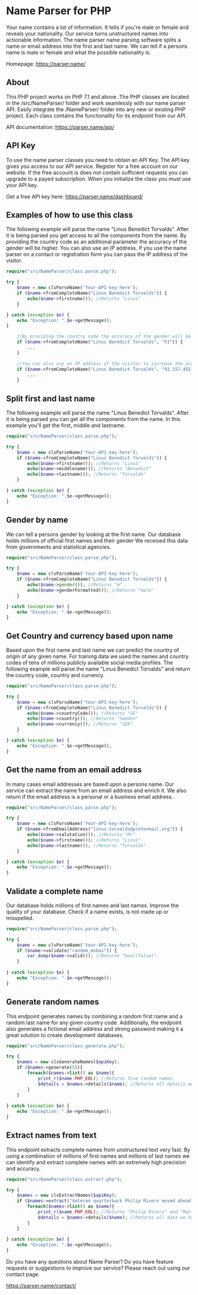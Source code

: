 # Name Parser for PHP
Your name contains a lot of information. 
It tells if you're male or female and reveals your nationality. 
Our service turns unstructured names into actionable information.
The name parser name parsing software splits a name or email address into the first and last name. 
We can tell if a persons name is male or female and what the possible nationality is.

Homepage: <https://parser.name/>

About
------------
This PHP project works on PHP 7.1 and above.
The PHP classes are located in the /src/NameParser/ folder and work seamlessly with our name parser API.
Easily integrate the /NameParser/ folder into any new or existing PHP project. 
Each class contains the functionality for its endpoint from our API.

API documentation: <https://parser.name/api/>

API Key
-----------
To use the name parser classes you need to obtain an API Key.
The API key gives you access to our API service.
Register for a free account on our website.
If the free account is does not contain sufficient requests you can upgrade to a payed subscription.
When you initialize the class you must use your API key.

Get a free API key here: <https://parser.name/dashboard/>

Examples of how to use this class
---------
The following example will parse the name "Linus Benedict Torvalds".
After it is being parsed you get access to all the components from the name.
By providing the country code as an additional parameter the accuracy of the gender will be higher.
You can also use an IP address.
If you use the name parser on a contact or registration form you can pass the IP address of the visitor.
```php
require("src/NameParser/class.parse.php");

try {
    $name = new clsParseName('Your-API-key-here');
    if ($name->fromCompleteName("Linus Benedict Torvalds")) {
        echo($name->firstname()); //Returns "Linus"
    }

} catch (exception $e) {
    echo "Exception: ".$e->getMessage();
}
```
```php
    //By providing the country code the accuracy of the gender will be higher. 
    if ($name->fromCompleteName("Linus Benedict Torvalds", "FI")) {
        ...
    }
```
```php
    //You can also use an IP address of the visitor to increase the accuracy.
    if ($name->fromCompleteName("Linus Benedict Torvalds", "91.157.455.57")) {
        ...
    }
```

Split first and last name
---------
The following example will parse the name "Linus Benedict Torvalds".
After it is being parsed you can get all the components from the name.
In this example you'll get the first, middle and lastname.
```php
require("src/NameParser/class.parse.php");

try {
    $name = new clsParseName('Your-API-key-here');
    if ($name->fromCompleteName("Linus Benedict Torvalds")) {
        echo($name->firstname()); //Returns "Linus"
        echo($name->middlename()); //Returns "Benedict"
        echo($name->lastname()); //Returns "Torvalds"
    }

} catch (exception $e) {
    echo "Exception: ".$e->getMessage();
}
```

Gender by name
---------
We can tell a persons gender by looking at the first name. 
Our database holds millions of official first names and their gender
We received this data from governments and statistical agencies.
```php
require("src/NameParser/class.parse.php");

try {
    $name = new clsParseName('Your-API-key-here');
    if ($name->fromCompleteName("Linus Benedict Torvalds")) {
        echo($name->gender()); //Returns "m"
        echo($name->genderFormatted()); //Returns "male"
    }

} catch (exception $e) {
    echo "Exception: ".$e->getMessage();
}
```

Get Country and currency based upon name
---------
Based upon the first name and last name we can predict the country of origin of any given name. 
For training data we used the names and country codes of tens of millions publicly available social media profiles.
The following example will parse the name "Linus Benedict Torvalds" and return the country code, country and currency.
```php
require("src/NameParser/class.parse.php");

try {
    $name = new clsParseName('Your-API-key-here');
    if ($name->fromCompleteName("Linus Benedict Torvalds")) {
        echo($name->countryCode()); //Returns "SE"
        echo($name->country()); //Returns "Sweden"
        echo($name->currency()); //Returns "SEK"
    }

} catch (exception $e) {
    echo "Exception: ".$e->getMessage();
}
```

Get the name from an email address
---------
In many cases email addresses are based upon a persons name. 
Our service can extract the name from an email address and enrich it.
We also return if the email address is a personal or a business email address.
```php
require("src/NameParser/class.parse.php");

try {
    $name = new clsParseName('Your-API-key-here');
    if ($name->fromEmailAddress("linus.torvalds@protonmail.org")) {
        echo($name->salutation()); //Returns "Mr"
        echo($name->firstname()); //Returns "Linus"
        echo($name->lastname()); //Returns "Torvalds"
    }

} catch (exception $e) {
    echo "Exception: ".$e->getMessage();
}
```

Validate a complete name
---------
Our database holds millions of first names and last names. 
Improve the quality of your database. 
Check if a name exists, is not made up or misspelled.
```php
require("src/NameParser/class.parse.php");

try {
    $name = new clsParseName('Your-API-key-here');
    if ($name->validate("random_mnbas")) {
        var_dump($name->valid()); //Returns "bool(false)".
    }
    
} catch (exception $e) {
    echo "Exception: ".$e->getMessage();
}
```

Generate random names
---------
This endpoint generates names by combining a random first name and a random last name for any given country code. 
Additionally, the endpoint also generates a fictional email address and strong password making it a great solution to create development databases.
```php
require("src/NameParser/class.generate.php");

try {
    $names = new clsGenerateNames($apiKey);
    if ($names->generate(5)){
        foreach($names->list() as $name){
            print_r($name.PHP_EOL); //Returns five random names.
            $details = $names->details($name); //Returns all details we have on the generated name.
        }
    }
    
} catch (exception $e) {
    echo "Exception: ".$e->getMessage();
}
```

Extract names from text
---------
This endpoint extracts complete names from unstructured text very fast.
By using a combination of millions of first names and millions of last names we can identify and extract complete names with an extremely high precision and accuracy.

```php
require("src/NameParser/class.extract.php");

try {
    $names = new clsExtractNames($apiKey);
    if ($names->extract("Veteran quarterback Philip Rivers moved ahead of Matteo Federica on the NFL's all-time passing list.")) {
        foreach($names->list() as $name){
            print_r($name.PHP_EOL); //Returns "Philip Rivers" and "Matteo Federica".
            $details = $names->details($name); //Returns all data we have on the extracted name.
        }
    }
    
} catch (exception $e) {
    echo "Exception: ".$e->getMessage();
}
```

Do you have any questions about Name Parser?
Do you have feature requests or suggestions to improve our service?
Please reach out using our contact page.

<https://parser.name/contact/>
